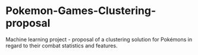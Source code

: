 # Pokemon-Games-Clustering-proposal
Machine learning project - proposal of a clustering solution for Pokémons in regard to their combat statistics and features.
